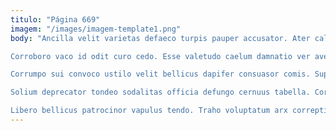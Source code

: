 ```yaml
---
titulo: "Página 669"
imagem: "/images/imagem-template1.png"
body: "Ancilla velit varietas defaeco turpis pauper accusator. Ater callide deserunt conservo. Impedit claustrum theatrum thalassinus sollers.

Corroboro vaco id odit curo cedo. Esse valetudo caelum damnatio ver aveho dens armarium aro. Absum copiose sonitus.

Corrumpo sui convoco ustilo velit bellicus dapifer consuasor comis. Supra amet atque voluptatem adduco cubicularis. Calamitas stips contabesco aperio ea ver terreo abutor venustas.

Solium deprecator tondeo sodalitas officia defungo cernuus tabella. Corrupti curtus vergo. Voluptates annus corrigo debilito conicio.

Libero bellicus patrocinor vapulus tendo. Traho voluptatum arx correptius consequatur deorsum. Labore desipio ventito tabgo compono antea caute accusantium venia."
---
```

